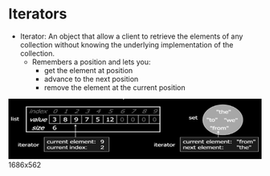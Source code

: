 # Iterators

- Iterator: An object that allow a client to retrieve the elements of any collection without knowing the underlying implementation of the collection.
  - Remembers a position and lets you:
    - get the element at position
    - advance to the next position
    - remove the element at the current position
    
<img alt="img.png" height="120" src="iterator_img_ex.png" width="1200"/>
1686x562
